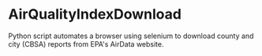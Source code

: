 # AirQualityIndexDownload
Python script automates a browser using selenium to download county and city (CBSA) reports from EPA's AirData website. 
